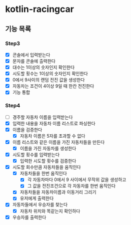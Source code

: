 # kotlin-racingcar

## 기능 목록

### Step3
-[x] 콘솔에서 입력받는다
-[x] 문자를 콘솔에 츨력한다
-[x] 대수는 1이상의 숫자인지 확인한다
-[x] 시도할 횟수는 1이상의 숫자인지 확인한다
-[x] 0에서 9사이의 랜덤 전진 값을 생성한다
-[x] 자동차는 조건이 4이상 9일 때 한칸 전진한다
-[x] 기능 통합

### Step4

-[ ] 경주할 자동차 이름을 입력받는다
-[x] 입력한 내용을 자동차 이름 리스트로 파싱한다
-[x] 이름을 검증한다
  -[x] 자동차 이름은 5자를 초과할 수 없다
-[x] 이름 리스트와 같은 이름을 가진 자동차들을 만든다
  -[x] 이름을 가진 자동차를 생성한다
-[x] 시도할 횟수를 입력받는다
  -[x] 입력한 시도할 횟수를 검증한다
-[x] 시도할 회수만큼 자동차들을 움직인다
  -[x] 자동차들을 한번 움직인다
    -[x] 각 자동차마다 0에서 9 사이에서 무작위 값을 생성하고
    -[x] 그 값을 전진조건으로 각 자동차를 한번 움직인다
  -[x] 자동차들을 자동차이름과 이동거리 그리기
  -[x] 유저에게 출력한다
-[x] 자동차들에서 우승자를 찾는다
  -[x] 자동차 위치와 똑같는지 확인하다
-[x] 우승자를 출력한다 
